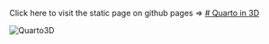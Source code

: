 Click here to visit the static page on github pages => [# Quarto in 3D](https://smokey2k.github.io/threejs/)

![Quarto3D](https://github.com/smokey2k/threejs/blob/main/assets/screenshot.png "Quarto3D")

